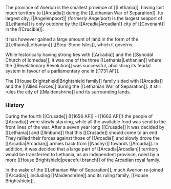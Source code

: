 The province of Averion is the smallest province of [[Lethania]], having lost much territory to [[Arcadia]] during the [[Lethanian War of Separation]]. Its largest city, [[Angelenpoort]] (formerly Angelport) is the largest seaport of [[Lethania]] is only outdone by the [[Arcadia|Arcadian]] city of [[Covenant]] in the [[Crucible]].

It has however gained a large amount of land in the form of the [[Lethania|Lethanian]] [[Step-Stone Isles]], which it governs.

While historically having strong ties with [[Arcadia]] and the [[Synodal Church of Iomedae]], it was one of the three [[Lethania|Lethanian]] where the [[Revelationary Revolution]] was successful, abolishing its feudal system in favour of a parliamentary one in [[1731 AF]].

The [[House Brightshield|Brightshield family]] family sided with [[Arcadia]] and the [[Allied Forces]] during the [[Lethanian War of Separation]]. It still rules the city of [[Maidenshrine]] and its surrounding lands.

### History
During the fourth [[Crusade]] ([[1656 AF]] - [[1663 AF]]) the people of [[Arcadia]] were slowly starving, while all the available food was send to the front lines of the war. After a seven year long [[Crusade]] it was decided by [[Lethania]] and [[Ilmbund]] that this [[Crusade]] should come to an end. They rallied their forces against those of [[Arcadia]] and slowly drove the [[Arcadia|Arcadian]] armies back from [[Nachýr]] towards [[Arcadia]]. In addition, it was decided that a large part of [[Arcadia|Arcadian]] territory would be transferred to Lethania, as an independent province, ruled by a more [[House Brightshield|peaceful branch]] of the Arcadian royal family. 

In the wake of the [[Lethanian War of Separation]], much Averion re-joined [[Arcadia]], including [[Maidenshrine]] and its ruling family, [[House Brightshield]].